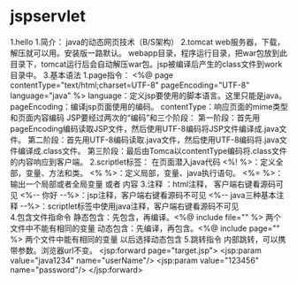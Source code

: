 # jspservlet
1.hello
    1.简介：
        java的动态网页技术（B/S架构）
    2.tomcat
        web服务器，下载，解压就可以用。安装版一路默认。
        webapp目录，程序运行目录，把war包放到此目录下，tomcat运行后会自动解压war包。jsp被编译后产生的class文件到work目录中。
    3.基本语法
        1.page指令： 
            <%@ page contentType="text/html;charset=UTF-8" pageEncoding="UTF-8" language="java" %>
                language：定义jsp要使用的脚本语言。这里只能是java。
                pageEncoding：编译jsp页面使用的编码。
                contentType：响应页面的mime类型和页面内容编码
                JSP要经过两次的“编码”和三个阶段：
                 第一阶段：首先用pageEncoding编码读取JSP文件，然后使用UTF-8编码将JSP文件编译成.java文件。
                 第二阶段：首先用UTF-8编码读取.java文件，然后使用UTF-8编码将.java文件编译成.class文件。
                 第三阶段：最后由Tomca以contentType编码将.class文件的内容响应到客户端。
        2.scriptlet标签：
            在页面潜入java代码
            <%! %>：定义全部，变量、方法和类。
            <% %>：定义局部，变量、java执行语句。
            <%= %>：输出一个局部或者全局变量 或者 内容
        3.注释
            <!-- html注释  -->：html注释， 客户端右键看源码可见
            <%-- 你好  --%>：jsp注释，客户端右键看源码不可见
            <%-- java三种基本注释  --%>：scriptlet标签中使用java注释，客户端右键看源码不可见  
        4.包含文件指命令
            静态包含：先包含，再编译。<%@ include file="" %> 两个文件中不能有相同的变量
            动态包含：先编译，再包含。<%@ include page="" %> 两个文件中能有相同的变量
                以后选择动态包含
        5.跳转指令
            内部跳转，可以携带参数。浏览器url不变。
            <jsp:forward page="target.jsp">
                <jsp:param value="java1234" name="userName"/>
                <jsp:param value="123456" name="password"/>
            </jsp:forward>
            